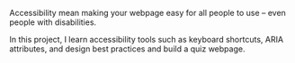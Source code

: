 Accessibility mean making your webpage easy for all people to use – even people with disabilities.

In this project, I learn accessibility tools such as keyboard shortcuts, ARIA attributes, and design best practices and build a quiz webpage.
